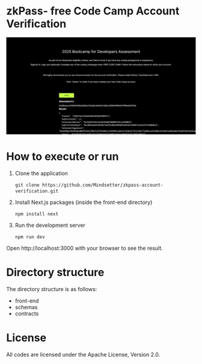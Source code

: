 # zkPass- free Code Camp Account Verification

![alt text](<Screenshot 2024-10-19 174803.png>)

# How to execute or run

1. Clone the application

   ```
   git clone https://github.com/Mindsetter/zkpass-account-verification.git

   ```

2. Install Next.js packages (inside the front-end directory)

   ```
   npm install next

   ```

3. Run the development server

   ```
   npm run dev

   ```

Open http://localhost:3000 with your browser to see the result.

# Directory structure

The directory structure is as follows:

- front-end
- schemas
- contracts

# License

All codes are licensed under the Apache License, Version 2.0.
